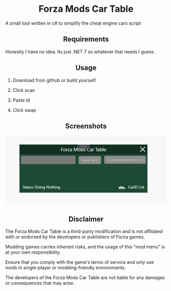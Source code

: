 <h1 align="center">Forza Mods Car Table</h1>

A small tool written in c# to simplify the cheat engine cars script

<h2 align="center">Requirements</h2>

Honestly I have no idea. Its just .NET 7 so whatever that needs I guess.

<h2 align="center">Usage</h2>

1. Download from github or build yourself.

2. Click scan

3. Paste Id

4. Click swap

<h2 align="center">Screenshots</h2>

![Screenshot](/Images/Screenshot.png)

<h2 align="center">Disclaimer</h2>

The Forza Mods Car Table is a third-party modification and is not affiliated with or endorsed by the developers or publishers of Forza games.

Modding games carries inherent risks, and the usage of this "mod menu" is at your own responsibility.

Ensure that you comply with the game's terms of service and only use mods in single-player or modding-friendly environments.

The developers of the Forza Mods Car Table are not liable for any damages or consequences that may arise.
